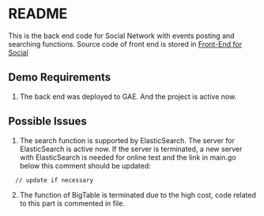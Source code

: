 README
==========
This is the back end code for Social Network with events posting and searching functions. Source code of front end is stored in
[Front-End for Social](https://github.com/ZijianWang93/Social)

Demo Requirements
---------
1. The back end was deployed to GAE. And the project is active now.

Possible Issues
---------
1. The search function is supported by ElasticSearch. The server for ElasticSearch is active now. If the server is terminated, a new server with ElasticSearch is needed for online test and the link in main.go below this comment should be updated:
```
  // update if necessary
```

2. The function of BigTable is terminated due to the high cost, code related to this part is commented in file.
